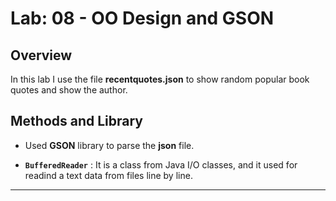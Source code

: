 # Lab: 08 - OO Design and GSON

## Overview

In this lab I use the file **recentquotes.json** to show random popular book quotes and show the author.

## Methods and Library

* Used **GSON** library to parse the **json** file.

*  **`BufferedReader`** : It is a class from Java I/O classes, and it used for readind a text data from files line by line.

-------------------------------------------------------